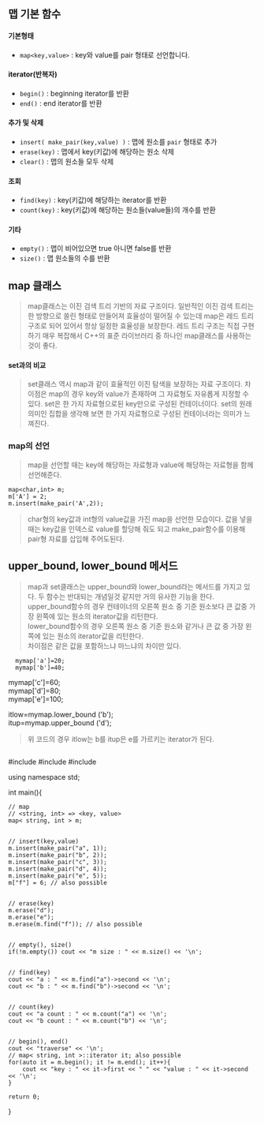 ﻿## 맵 기본 함수

#### 기본형태

-   `map<key,value>`  : key와 value를 pair 형태로 선언합니다.

#### iterator(반복자)

-   `begin()`  : beginning iterator를 반환
-   `end()`  : end iterator를 반환

#### 추가 및 삭제

-   `insert( make_pair(key,value) )`  : 맵에 원소를  `pair`  형태로 추가
-   `erase(key)`  : 맵에서 key(키값)에 해당하는 원소 삭제
-   `clear()`  : 맵의 원소들 모두 삭제

#### 조회

-   `find(key)`  : key(키값)에 해당하는 iterator를 반환
-   `count(key)`  : key(키값)에 해당하는 원소들(value들)의 개수를 반환

#### 기타

-   `empty()`  : 맵이 비어있으면 true 아니면 false를 반환
-   `size()`  : 맵 원소들의 수를 반환

## map 클래스

>map클래스는 이진 검색 트리 기반의 자료 구조이다. 일반적인 이진 검색 트리는 한 방향으로 쏠린 형태로 만들어져 효율성이 떨어질 수 있는데 map은 레드 트리 구조로 되어 있어서 항상 일정한 효율성을 보장한다. 레드 트리 구조는 직접 구현하기 매우 복잡해서 C++의 표준 라이브러리 중 하나인 map클래스를 사용하는 것이 좋다.
 #### set과의 비교
> set클래스 역시 map과 같이 효율적인 이진 탐색을 보장하는 자료 구조이다. 차이점은 map의 경우 key와 value가 존재하며 그 자료형도 자유롭게 지정할 수 있다. set은 한 가지 자료형으로된 key만으로 구성된 컨테이너이다. set의 원래 의미인 집합을 생각해 보면 한 가지 자료형으로 구성된 컨테이너라는 의미가 느껴진다.

### map의 선언

> map을 선언할 때는 key에 해당하는 자료형과 value에 해당하는 자료형을 함께 선언해준다.

```null
map<char,int> m;
m['A'] = 2;
m.insert(make_pair('A',2));
```

> char형의 key값과 int형의 value값을 가진 map을 선언한 모습이다. 값을 넣을 때는 key값을 인덱스로 value를 할당해 줘도 되고 make_pair함수를 이용해 pair형 자료를 삽입해 주어도된다.

## upper_bound, lower_bound 메서드

> map과 set클래스는 upper_bound와 lower_bound라는 메서드를 가지고 있다. 두 함수는 반대되는 개념일것 같지만 거의 유사한 기능을 한다.  
> upper_bound함수의 경우 컨테이너의 오른쪽 원소 중 기준 원소보다 큰 값중 가장 왼쪽에 있는 원소의 iterator값을 리턴한다.  
> lower_bound함수의 경우 오른쪽 원소 중 기준 원소와 같거나 큰 값 중 가장 왼쪽에 있는 원소의 iterator값을 리턴한다.  
> 차이점은 같은 값을 포함하느냐 마느냐의 차이만 있다.

```null
  mymap['a']=20;
  mymap['b']=40;
```

mymap['c']=60;  
mymap['d']=80;  
mymap['e']=100;

itlow=mymap.lower_bound ('b');  
itup=mymap.upper_bound ('d');

> 위 코드의 경우 itlow는 b를 itup은 e를 가르키는 iterator가 된다.
```
```
#include <iostream>
#include <map>
#include <string>

using namespace std;

int main(){

	// map
	// <string, int> => <key, value>
	map< string, int > m;


	// insert(key,value)
	m.insert(make_pair("a", 1));
	m.insert(make_pair("b", 2));
	m.insert(make_pair("c", 3));
	m.insert(make_pair("d", 4));
	m.insert(make_pair("e", 5));
	m["f"] = 6; // also possible


	// erase(key)
	m.erase("d");
	m.erase("e");
	m.erase(m.find("f")); // also possible


	// empty(), size()
	if(!m.empty()) cout << "m size : " << m.size() << '\n';


	// find(key)
	cout << "a : " << m.find("a")->second << '\n';
	cout << "b : " << m.find("b")->second << '\n';


	// count(key)
	cout << "a count : " << m.count("a") << '\n';
	cout << "b count : " << m.count("b") << '\n';


	// begin(), end()
	cout << "traverse" << '\n';
    // map< string, int >::iterator it; also possible 
	for(auto it = m.begin(); it != m.end(); it++){
		cout << "key : " << it->first << " " << "value : " << it->second << '\n';
	}

	return 0;

}
```
```
